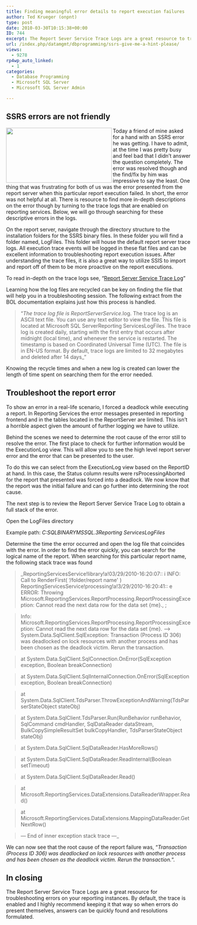 ```yaml
---
title: Finding meaningful error details to report execution failures
author: Ted Krueger (onpnt)
type: post
date: 2010-03-30T10:15:38+00:00
ID: 744
excerpt: The Report Sever Service Trace Logs are a great resource to troubleshooting errors in your reporting instance. By default the trace is enabled and I highly recommend keeping them that way so when errors present themselves, answers are quickly found and resolutions formulated.
url: /index.php/datamgmt/dbprogramming/ssrs-give-me-a-hint-please/
views:
  - 9278
rp4wp_auto_linked:
  - 1
categories:
  - Database Programming
  - Microsoft SQL Server
  - Microsoft SQL Server Admin

---
```

## SSRS errors are not friendly

<div class="image_block">
  <img src="/wp-content/uploads/blogs/DataMgmt/ssrs_error.gif" alt="" title="" width="288" height="150" align="left" />
</div>

Today a friend of mine asked for a hand with an SSRS error he was getting. I have to admit, at the time I was pretty busy and feel bad that I didn’t answer the question completely. The error was resolved though and the find/fix by him was impressive to say the least. One thing that was frustrating for both of us was the error presented from the report server when this particular report execution failed. In short, the error was not helpful at all. There is resource to find more in-depth descriptions on the error though by turning to the trace logs that are enabled on reporting services. Below, we will go through searching for these descriptive errors in the logs.

On the report server, navigate through the directory structure to the installation folders for the SSRS binary files. In these folder you will find a folder named, LogFiles. This folder will house the default report server trace logs. All execution trace events will be logged in these flat files and can be excellent information to troubleshooting report execution issues. After understanding the trace files, it is also a great way to utilize SSIS to import and report off of them to be more proactive on the report executions. 

To read in-depth on the trace logs see, “[Report Server Service Trace Log][1]”
  

  
Learning how the log files are recycled can be key on finding the file that will help you in a troubleshooting session. The following extract from the BOL documentation explains just how this process is handled.

> “_The trace log file is ReportServerService_<timestamp>.log. The trace log is an ASCII text file. You can use any text editor to view the file. This file is located at Microsoft SQL Server<sql Server Instance>Reporting ServicesLogFiles. The trace log is created daily, starting with the first entry that occurs after midnight (local time), and whenever the service is restarted. The timestamp is based on Coordinated Universal Time (UTC). The file is in EN-US format. By default, trace logs are limited to 32 megabytes and deleted after 14 days</sql></timestamp>_“

Knowing the recycle times and when a new log is created can lower the length of time spent on searching them for the error needed. 

## Troubleshoot the report error

To show an error in a real-life scenario, I forced a deadlock while executing a report. In Reporting Services the error messages presented in reporting frontend and in the tables located in the ReportServer are limited. This isn’t a horrible aspect given the amount of further logging we have to utilize.
  

  
Behind the scenes we need to determine the root cause of the error still to resolve the error. The first place to check for further information would be the ExecutionLog view. This will allow you to see the high level report server error and the error that can be presented to the user.
  

  
To do this we can select from the ExecutionLog view based on the ReportID at hand. In this case, the Status column results were rsProcessingAborted for the report that presented was forced into a deadlock. We now know that the report was the initial failure and can go further into determining the root cause.
  

  
The next step is to review the Report Server Service Trace Log to obtain a full stack of the error. 

Open the LogFiles directory
  
Example path: _C:SQLBINARYMSSQL.3Reporting ServicesLogFiles_

Determine the time the error occurred and open the log file that coincides with the error. In order to find the error quickly, you can search for the logical name of the report. When searching for this particular report name, the following stack trace was found

> _ReportingServicesService!library!a!03/29/2010-16:20:07:: i INFO: Call to RenderFirst( &#8216;/folder/report name' ) ReportingServicesService!processing!a!3/29/2010-16:20:41:: e ERROR: Throwing Microsoft.ReportingServices.ReportProcessing.ReportProcessingException: Cannot read the next data row for the data set {me}., ;
   
> Info: Microsoft.ReportingServices.ReportProcessing.ReportProcessingException: Cannot read the next data row for the data set {me}. &#8212;> System.Data.SqlClient.SqlException: Transaction (Process ID 306) was deadlocked on lock resources with another process and has been chosen as the deadlock victim. Rerun the transaction.
     
> at System.Data.SqlClient.SqlConnection.OnError(SqlException exception, Boolean breakConnection)
     
> at System.Data.SqlClient.SqlInternalConnection.OnError(SqlException exception, Boolean breakConnection)
     
> at System.Data.SqlClient.TdsParser.ThrowExceptionAndWarning(TdsParserStateObject stateObj)
     
> at System.Data.SqlClient.TdsParser.Run(RunBehavior runBehavior, SqlCommand cmdHandler, SqlDataReader dataStream, BulkCopySimpleResultSet bulkCopyHandler, TdsParserStateObject stateObj)
     
> at System.Data.SqlClient.SqlDataReader.HasMoreRows()
     
> at System.Data.SqlClient.SqlDataReader.ReadInternal(Boolean setTimeout)
     
> at System.Data.SqlClient.SqlDataReader.Read()
     
> at Microsoft.ReportingServices.DataExtensions.DataReaderWrapper.Read()
     
> at Microsoft.ReportingServices.DataExtensions.MappingDataReader.GetNextRow()
     
> &#8212; End of inner exception stack trace &#8212;_

We can now see that the root cause of the report failure was, “_Transaction (Process ID 306) was deadlocked on lock resources with another process and has been chosen as the deadlock victim. Rerun the transaction._“. 

## In closing

The Report Server Service Trace Logs are a great resource for troubleshooting errors on your reporting instances. By default, the trace is enabled and I highly recommend keeping it that way so when errors do present themselves, answers can be quickly found and resolutions formulated.

 [1]: http://technet.microsoft.com/en-us/library/ms156500.aspx